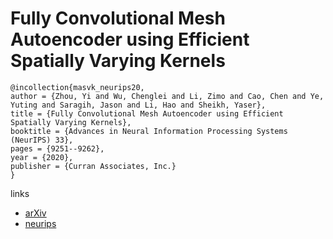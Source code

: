 # Fully Convolutional Mesh Autoencoder using Efficient Spatially Varying Kernels

```
@incollection{masvk_neurips20,
author = {Zhou, Yi and Wu, Chenglei and Li, Zimo and Cao, Chen and Ye, Yuting and Saragih, Jason and Li, Hao and Sheikh, Yaser},
title = {Fully Convolutional Mesh Autoencoder using Efficient Spatially Varying Kernels},
booktitle = {Advances in Neural Information Processing Systems (NeurIPS) 33},
pages = {9251--9262},
year = {2020},
publisher = {Curran Associates, Inc.}
}
```

links
- [arXiv](https://arxiv.org/abs/2006.04325)
- [neurips](https://papers.nips.cc//paper/2020/hash/68dd09b9ff11f0df5624a690fe0f6729-Abstract.html)
